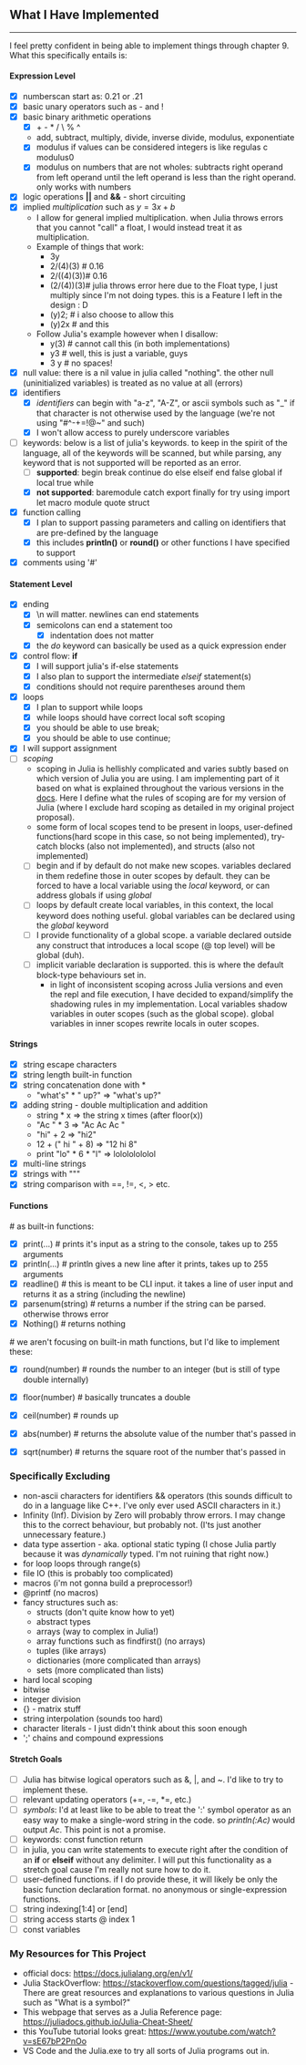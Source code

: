 ## What I Have Implemented
***
I feel pretty confident in being able to implement things through chapter 9. What this specifically entails is:
#### Expression Level
- [x] numberscan start as: 0.21 or .21
- [x] basic unary operators such as - and !
- [x] basic binary arithmetic operations
  - [x] \+ \- \* / \ % ^
  * add, subtract, multiply, divide, inverse divide, modulus, exponentiate
  - [x] modulus if values can be considered integers is like regulas c modulus0
  - [x] modulus on numbers that are not wholes: subtracts right operand from left operand until the left operand is less than the right operand. only works with numbers
- [x] logic operations **||** and **&&** - short circuiting
- [x] implied *multiplication* such as $y = 3x + b$
    * I allow for general implied multiplication. when Julia throws errors that you cannot "call" a float, I would instead treat it as multiplication.
    * Example of things that work:
        * 3y
        * 2/(4)(3)  # 0.16
        * 2/((4)(3))# 0.16
        * (2/(4))(3)# julia throws error here due to the Float type, I just multiply since I'm not doing types. this is a Feature I left in the design : D
        * (y)2;     # i also choose to allow this
        * (y)2x     # and this
    * Follow Julia's example however when I disallow:
        * y(3) # cannot call this (in both implementations)
        * y3 # well, this is just a variable, guys
        * 3 y # no spaces!
- [x] null value: there is a nil value in julia called "nothing". the other null (uninitialized variables) is treated as no value at all (errors)
- [x] identifiers
  - [x] *identifiers* can begin with "a-z", "A-Z", or ascii symbols such as "_" if that character is not otherwise used by the language (we're not using "#^-+=!@~" and such)
  - [x] I won't allow access to purely underscore variables
- [ ] keywords: below is a list of julia's keywords. to keep in the spirit of the language, all of the keywords will be scanned, but while parsing, any keyword that is not supported will be reported as an error.
  - [ ] **supported**: begin break continue do else elseif end false global if local true while
  - [x] **not supported**: baremodule catch export finally for try using import let macro module quote struct
- [x] function calling
  - [x] I plan to support passing parameters and calling on identifiers that are pre-defined by the language
  - [x] this includes **println()** or **round()** or other functions I have specified to support
- [x] comments using '#'

#### Statement Level
- [x] ending
  - [x] \n will matter. newlines can end statements
  - [x] semicolons can end a statement too
    - [x] indentation does not matter
  - [x] the *do* keyword can basically be used as a quick expression ender
- [x] control flow: **if**
  - [x] I will support julia's if-else statements
  - [x] I also plan to support the intermediate *elseif* statement(s)
  - [x] conditions should not require parentheses around them
- [x] loops
  - [x] I plan to support while loops
  - [x] while loops should have correct local soft scoping
  - [x] you should be able to use break;
  - [x] you should be able to use continue;
- [x] I will support assignment
- [ ] *scoping*
    * scoping in Julia is hellishly complicated and varies subtly based on which version of Julia you are using. I am implementing part of it based on what is explained throughout the various versions in the [docs](https://docs.julialang.org/en/v1/manual/variables-and-scoping/). Here I define what the rules of scoping are for my version of Julia (where I exclude hard scoping as detailed in my original project proposal).
    * some form of local scopes tend to be present in loops, user-defined functions(hard scope in this case, so not being implemented), try-catch blocks (also not implemented), and structs (also not implemented)
  - [ ] begin and if by default do not make new scopes. variables declared in them redefine those in outer scopes by default. they can be forced to have a local variable using the *local* keyword, or can address globals if using *global*
  - [ ] loops by default create local variables, in this context, the local keyword does nothing useful. global variables can be declared using the *global* keyword
  - [ ] I provide functionality of a global scope. a variable declared outside any construct that introduces a local scope (@ top level) will be global (duh).
  - [ ] implicit variable declaration is supported. this is where the default block-type behaviours set in.
    * in light of inconsistent scoping across Julia versions and even the repl and file execution, I have decided to expand/simplify the shadowing rules in my implementation. Local variables shadow variables in outer scopes (such as the global scope). global variables in inner scopes rewrite locals in outer scopes.

#### Strings
- [x] string escape characters
- [x] string length built-in function
- [x] string concatenation done with *
    * "what's" * " up?" => "what's up?"
- [x] adding string - double multiplication and addition
    * string * x => the string x times (after floor(x))
    * "Ac " * 3 => "Ac Ac Ac "
    * "hi" + 2 => "hi2"
    * 12 + (" hi " + 8) => "12 hi 8"
    * print "lo" * 6 * "l" => lolololololol
- [x] multi-line strings 
- [x] strings with """
- [x] string comparison with ==, !=, <, > etc.

#### Functions
\# as built-in functions:
- [x] print(...) # prints it's input as a string to the console, takes up to 255 arguments
- [x] println(...) # println gives a new line after it prints, takes up to 255 arguments
- [x] readline() # this is meant to be CLI input. it takes a line of user input and returns it as a string (including the newline)  
- [x] parsenum(string) # returns a number if the string can be parsed. otherwise throws error
- [x] Nothing() # returns nothing

\# we aren't focusing on built-in math functions, but I'd like to implement these:
- [x] round(number) # rounds the number to an integer (but is still of type double internally)
- [x] floor(number) # basically truncates a double 
- [x] ceil(number) # rounds up
- [x] abs(number) # returns the absolute value of the number that's passed in
- [x] sqrt(number) # returns the square root of the number that's passed in


### Specifically Excluding
* non-ascii characters for identifiers && operators (this sounds difficult to do in a language like C++. I've only ever used ASCII characters in it.)
* Infinity (Inf). Division by Zero will probably throw errors. I may change this to the correct behaviour, but probably not. (I'ts just another unnecessary feature.)
* data type assertion - aka. optional static typing (I chose Julia partly because it was *dynamically* typed. I'm not ruining that right now.)
* for loop loops through range(s)
* file IO (this is probably too complicated)
* macros (i'm not gonna build a preprocessor!)
* @printf (no macros)
* fancy structures such as:
  * structs (don't quite know how to yet)
  * abstract types
  * arrays (way to complex in Julia!)
  * array functions such as findfirst() (no arrays)
  * tuples (like arrays)
  * dictionaries (more complicated than arrays)
  * sets (more complicated than lists)
* hard local scoping
* bitwise
* integer division
* {} - matrix stuff
* string interpolation (sounds too hard)
* character literals - I just didn't think about this soon enough
* ';' chains and compound expressions


#### Stretch Goals
- [ ] Julia has bitwise logical operators such as &, |, and ~. I'd like to try to implement these.
- [ ] relevant updating operators (+=, -=, *=, etc.)
- [ ] *symbols*: I'd at least like to be able to treat the ':' symbol operator as an easy way to make a single-word string in the code. so *println(:Ac)* would output *Ac*. This point is not a promise.
- [ ] keywords: const function return 
- [ ] in julia, you can write statements to execute right after the condition of an **if** or **elseif** without any delimiter. I will put this functionality as a stretch goal cause I'm really not sure how to do it.
- [ ] user-defined functions. if I do provide these, it will likely be only the basic function declaration format. no anonymous or single-expression functions.
- [ ] string indexing[1:4] or [end]
- [ ] string access starts @ index 1
- [ ] const variables

### My Resources for This Project
* official docs: https://docs.julialang.org/en/v1/
* Julia StackOverflow: https://stackoverflow.com/questions/tagged/julia - There are great resources and explanations to various questions in Julia such as "What is a symbol?"
* This webpage that serves as a Julia Reference page: https://juliadocs.github.io/Julia-Cheat-Sheet/
* this YouTube tutorial looks great: https://www.youtube.com/watch?v=sE67bP2PnOo
* VS Code and the Julia.exe to try all sorts of Julia programs out in.
